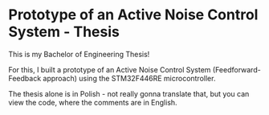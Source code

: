 # Prototype of an Active Noise Control System - Thesis
This is my Bachelor of Engineering Thesis!

For this, I built a prototype of an Active Noise Control System (Feedforward-Feedback approach) using the STM32F446RE microcontroller.

The thesis alone is in Polish - not really gonna translate that, but you can view the code, where the comments are in English.
